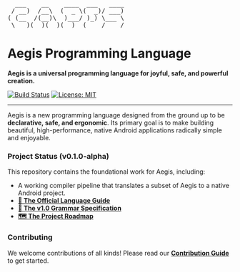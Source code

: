 <pre>
  ___    __    ____  ___   ____ 
 / __)  /__\  (  _ \(  _)/ ___)
( (__  /(__)\  )___/ )_) \___ \
 \___)(__)(__)(__)  (____/____/
</pre>

# Aegis Programming Language

**Aegis is a universal programming language for joyful, safe, and powerful creation.**

[![Build Status](https://img.shields.io/badge/build-pending-yellow.svg)](https://github.com/Heartless-Veteran/Aegis/actions)
[![License: MIT](https://img.shields.io/badge/License-MIT-blue.svg)](./LICENSE)

---

Aegis is a new programming language designed from the ground up to be **declarative, safe, and ergonomic**. Its primary goal is to make building beautiful, high-performance, native Android applications radically simple and enjoyable.

### Project Status (v0.1.0-alpha)

This repository contains the foundational work for Aegis, including:
* A working compiler pipeline that translates a subset of Aegis to a native Android project.
* **[📖 The Official Language Guide](./docs/guide.md)**
* **[📜 The v1.0 Grammar Specification](./specification/aegis-v1.0-grammar.md)**
* **[🗺️ The Project Roadmap](./Roadmap.md)**

### Contributing

We welcome contributions of all kinds! Please read our **[Contribution Guide](./CONTRIBUTING.md)** to get started.
